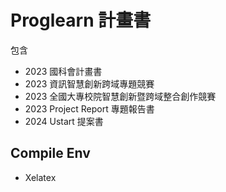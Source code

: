 # Proglearn 計畫書

包含

- 2023 國科會計畫書
- 2023 資訊智慧創新跨域專題競賽
- 2023 全國大專校院智慧創新暨跨域整合創作競賽
- 2023 Project Report 專題報告書
- 2024 Ustart 提案書

## Compile Env

- Xelatex
